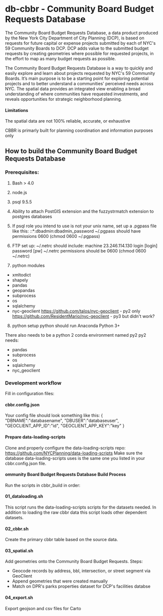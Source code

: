 # db-cbbr - Community Board Budget Requests Database

The Community Board Budget Requests Database, a data product produced by the New York City Department of City Planning (DCP), is based on requests for future capital or expense projects submitted by each of NYC's 59 Community Boards to DCP.  DCP adds value to the submitted budget requests by creating geometries where possible for requested projects, in the effort to map as many budget requests as possible.

The Community Board Budget Requests Database is a way to quickly and easily explore and learn about projects requested by NYC's 59 Community Boards.  It’s main purpose is to be a starting point for exploring potential projects and to better understand a communities' perceived needs across NYC.  The spatial data provides an integrated view enabling a broad understanding of where communities have requested investments, and reveals opportunities for strategic neighborhood planning.

#### Limitations
The spatial data are not 100% reliable, accurate, or exhaustive

CBBR is primarly built for planning coordination and information purposes only

## How to build the Community Board Budget Requests Database

### Prerequisites:

1. Bash > 4.0

2. node.js

3. psql 9.5.5

4. Ability to attach PostGIS extension and the fuzzystrmatch extension to postgres databases
   
5. If psql role you intend to use is not your unix name, set up a .pgpass file like this:
    *:*:*:dbadmin:dbadmin_password
    ~/.pgpass should have permissions 0600 (chmod 0600 ~/.pgpass)

6. FTP set up:
 ~/.netrc should include: machine 23.246.114.130 login [login] password [pw]
 ~/.netrc permissions should be 0600 (chmod 0600 ~/.netrc)

7. python modules
- xmltodict
- shapely
- pandas
- geopandas
- subprocess
- os
- sqlalchemy
- nyc-geoclient
https://github.com/talos/nyc-geoclient - py2 only
https://github.com/ResidentMario/nyc-geoclient - py3 but didn't work?

8. python setup
python should run Anaconda Python 3+

There also needs to be a python 2 conda environment named py2
py2 needs:
- pandas
- subprocess
- os
- sqlalchemy
- nyc_geoclient

### Development workflow

Fill in configuration files:

#### cbbr.config.json

Your config file should look something like this:
{
"DBNAME":"databasename",
"DBUSER":"databaseuser",
"GEOCLIENT_APP_ID":"id",
"GEOCLIENT_APP_KEY":"key"
}

#### Prepare data-loading-scripts

Clone and properly configure the data-loading-scripts repo: https://github.com/NYCPlanning/data-loading-scripts 
Make sure the database data-loading-scripts uses is the same one you listed in your cbbr.config.json file.

#### ommunity Board Budget Requests Database Build Process

Run the scripts in cbbr_build in order:

#### 01_dataloading.sh
This script runs the data-loading-scripts scripts for the datasets needed.  In addition to loading the raw cbbr data this script loads other dependent datasets.

#### 02_cbbr.sh
Create the primary cbbr table based on the source data.

#### 03_spatial.sh
Add geometries onto the Community Board Budget Requests.
Steps:
* Geocode records by address, bbl, intersection, or street segment via GeoClient
* Append geometries that were created manually
* Match on DPR's parks properties dataset for DCP's facilities databse

#### 04_export.sh
Export geojson and csv files for Carto

